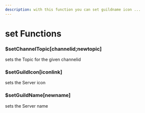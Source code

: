 ```yaml
---
description: with this function you can set guildname icon ...
---
```


# set Functions

### $setChannelTopic\[channelid;newtopic\]

sets the Topic for the given channelid

### $setGuildIcon\[iconlink\]

sets the Server icon

### $setGuildName\[newname\]

sets the Server name

